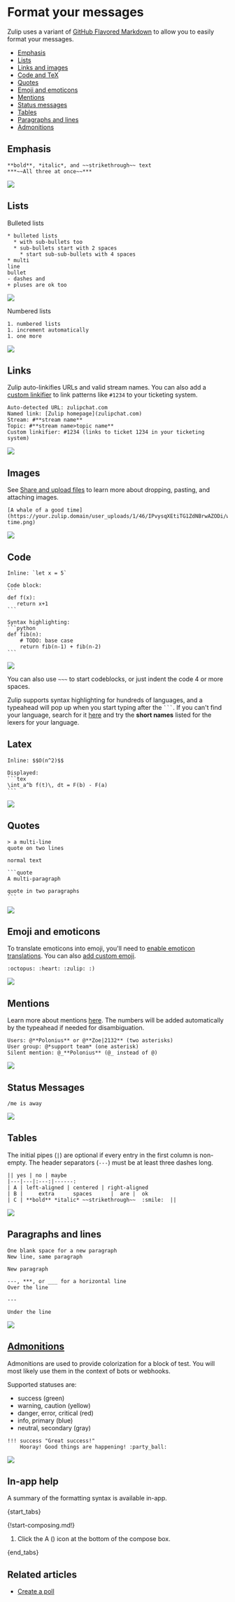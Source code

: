 # Format your messages

[//]: # (All screenshots here require line-height: 22px and font-size: 16px in .message-content.)
[//]: # (Requires some additional fiddling for the LaTeX picture, inline code block, and maybe a few others.)

Zulip uses a variant of
[GitHub Flavored Markdown](https://github.com/adam-p/markdown-here/wiki/Markdown-Cheatsheet)
to allow you to easily format your messages.

* [Emphasis](#emphasis)
* [Lists](#lists)
* [Links and images](#links)
* [Code and TeX](#code)
* [Quotes](#quotes)
* [Emoji and emoticons](#emoji-and-emoticons)
* [Mentions](#mentions)
* [Status messages](#status-messages)
* [Tables](#tables)
* [Paragraphs and lines](#paragraphs-and-lines)
* [Admonitions](#admonitions)

## Emphasis

```
**bold**, *italic*, and ~~strikethrough~~ text
***~~All three at once~~***
```

![](/static/images/help/markdown-emphasis.png)


## Lists

Bulleted lists
```
* bulleted lists
  * with sub-bullets too
  * sub-bullets start with 2 spaces
    * start sub-sub-bullets with 4 spaces
* multi
line
bullet
- dashes and
+ pluses are ok too
```

![](/static/images/help/markdown-bullets.png)

Numbered lists

```
1. numbered lists
1. increment automatically
1. one more
```

![](/static/images/help/markdown-numbered-lists.png)


## Links

Zulip auto-linkifies URLs and valid stream names. You can also add a
[custom linkifier](/help/add-a-custom-linkification-filter) to link
patterns like `#1234` to your ticketing system.

```
Auto-detected URL: zulipchat.com
Named link: [Zulip homepage](zulipchat.com)
Stream: #**stream name**
Topic: #**stream name>topic name**
Custom linkifier: #1234 (links to ticket 1234 in your ticketing system)
```

![](/static/images/help/markdown-links.png)

## Images

See [Share and upload files](/help/share-and-upload-files) to learn more
about dropping, pasting, and attaching images.

```
[A whale of a good time](https://your.zulip.domain/user_uploads/1/46/IPvysqXEtiTG1ZdNBrwAZODi/whale-time.png)
```

![](/static/images/help/markdown-image.png)

## Code

~~~
Inline: `let x = 5`

Code block:
```
def f(x):
   return x+1
```

Syntax highlighting:
```python
def fib(n):
    # TODO: base case
    return fib(n-1) + fib(n-2)
```
~~~

![](/static/images/help/markdown-code.png)

You can also use `~~~` to start codeblocks, or just indent the code 4 or more spaces.

Zulip supports syntax highlighting for hundreds of languages, and a
typeahead will pop up when you start typing after the ` ``` `. If you can't
find your language, search for it [here](http://pygments.org/docs/lexers)
and try the **short names** listed for the lexers for your language.

## Latex
~~~
Inline: $$O(n^2)$$

Displayed:
```tex
\int_a^b f(t)\, dt = F(b) - F(a)
```
~~~

![](/static/images/help/markdown-latex.png)

## Quotes

~~~
> a multi-line
quote on two lines

normal text

```quote
A multi-paragraph

quote in two paragraphs
```
~~~

![](/static/images/help/markdown-quotes.png)

## Emoji and emoticons

To translate emoticons into emoji, you'll need to
[enable emoticon translations](/help/enable-emoticon-translations).
You can also [add custom emoji](/help/add-custom-emoji).

```
:octopus: :heart: :zulip: :)
```

![](/static/images/help/markdown-emoji.png)

## Mentions

Learn more about mentions [here](/help/mention-a-user-or-group).
The numbers will be added automatically by the typeahead if needed for disambiguation.

```
Users: @**Polonius** or @**Zoe|2132** (two asterisks)
User group: @*support team* (one asterisk)
Silent mention: @_**Polonius** (@_ instead of @)
```

![](/static/images/help/markdown-mentions.png)

## Status Messages

```
/me is away
```

![](/static/images/help/markdown-status.png)

## Tables

The initial pipes (`|`) are optional if every entry in the first column is non-empty.
The header separators (`---`) must be at least three dashes long.

```
|| yes | no | maybe
|---|---|:---:|------:
| A | left-aligned | centered | right-aligned
| B |     extra      spaces      |  are |  ok
| C | **bold** *italic* ~~strikethrough~~  :smile:  ||
```

![](/static/images/help/markdown-table.png)

## Paragraphs and lines

```
One blank space for a new paragraph
New line, same paragraph

New paragraph

---, ***, or ___ for a horizontal line
Over the line

---

Under the line
```

![](/static/images/help/markdown-paragraph.png)

## [Admonitions](#admonitions)

Admonitions are used to provide colorization for a block of test. You will most likely
use them in the context of bots or webhooks.

Supported statuses are:

* success (green)
* warning, caution (yellow)
* danger, error, critical (red)
* info, primary (blue)
* neutral, secondary (gray)

```
!!! success "Great success!"
    Hooray! Good things are happening! :party_ball:
```

![](/static/images/help/markdown-admonition.png)

## In-app help

A summary of the formatting syntax is available in-app.

{start_tabs}

{!start-composing.md!}

1. Click the A (<i class="fa fa-font"></i>) icon at the bottom of the compose box.

{end_tabs}

## Related articles

* [Create a poll](/help/create-a-poll)
